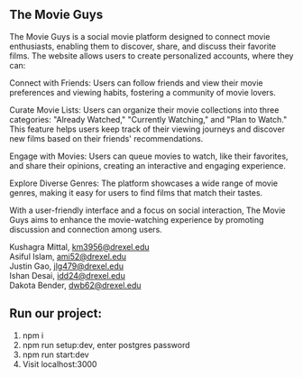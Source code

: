 ## The Movie Guys

The Movie Guys is a social movie platform designed to connect movie enthusiasts, enabling them to discover, share, and discuss their favorite films. The website allows users to create personalized accounts, where they can:

Connect with Friends: Users can follow friends and view their movie preferences and viewing habits, fostering a community of movie lovers.

Curate Movie Lists: Users can organize their movie collections into three categories: "Already Watched," "Currently Watching," and "Plan to Watch." This feature helps users keep track of their viewing journeys and discover new films based on their friends' recommendations.

Engage with Movies: Users can queue movies to watch, like their favorites, and share their opinions, creating an interactive and engaging experience.

Explore Diverse Genres: The platform showcases a wide range of movie genres, making it easy for users to find films that match their tastes.

With a user-friendly interface and a focus on social interaction, The Movie Guys aims to enhance the movie-watching experience by promoting discussion and connection among users.

Kushagra Mittal, km3956@drexel.edu  
Asiful Islam, ami52@drexel.edu  
Justin Gao, jlg479@drexel.edu  
Ishan Desai, idd24@drexel.edu  
Dakota Bender, dwb62@drexel.edu

## Run our project:

1. npm i
2. npm run setup:dev, enter postgres password
3. npm run start:dev
4. Visit localhost:3000
